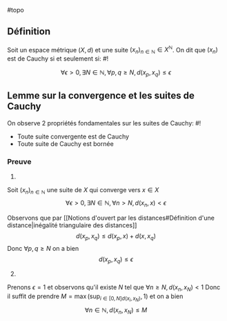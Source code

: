#topo
## Définition
Soit un espace métrique $(X, d)$ et une suite $(x_n)_{n \in \mathbb N} \in X^\mathbb N$. On dit que $(x_n)$ est de Cauchy si et seulement si: #!

$$\forall \epsilon > 0, \exists N \in \mathbb N, \forall p,q \geq N, d(x_p, x_q) \leq \epsilon$$
<!--ID: 1729504820714-->



## Lemme sur la convergence et les suites de Cauchy
On observe 2 propriétés fondamentales sur les suites de Cauchy: #!

- Toute suite convergente est de Cauchy
- Toute suite de Cauchy est bornée
<!--ID: 1729504820716-->



### Preuve
1)
Soit $(x_n)_{n \in \mathbb N}$ une suite de $X$ qui converge vers $x \in X$
$$\forall \epsilon > 0, \exists N \in \mathbb N, \forall n > N, d(x_n, x) < \epsilon$$

Observons que par [[Notions d'ouvert par les distances#Définition d'une distance|inégalité triangulaire des distances]]
$$d(x_p, x_q) \leq d(x_p, x) + d(x, x_q)$$
Donc $\forall p,q \geq N$ on a bien
$$d(x_p, x_q) \leq \epsilon$$

2)
Prenons $\epsilon = 1$ et observons qu'il existe $N$ tel que $\forall n \geq N, d(x_n, x_N) < 1$
Donc il suffit de prendre $M = \max{(\sup_{i \in [0, N] d(x_i, x_N)}, 1)}$ et on a bien 
$$\forall n \in \mathbb N, d(x_n, x_N) \leq M$$
$$\tag*{$\blacksquare$}$$
